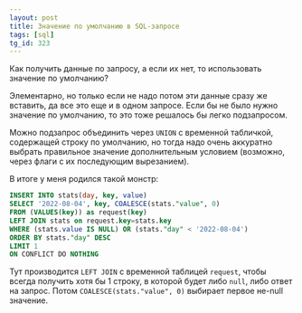 ```yaml
---
layout: post
title: Значение по умолчанию в SQL-запросе 
tags: [sql]
tg_id: 323
---
```

Как получить данные по запросу, а если их нет, то использовать значение по умолчанию?

Элементарно, но только если не надо потом эти данные сразу же вставить, да все это еще и в одном запросе. 
Если бы не было нужно значение по умолчанию, то это тоже решалось бы легко подзапросом.

Можно подзапрос объединить через `UNION` с временной табличкой, содержащей строку по умолчанию, но тогда надо очень аккуратно выбрать правильное значение дополнительным условием (возможно, через флаги с их последующим вырезанием).

В итоге у меня родился такой монстр:
```sql
INSERT INTO stats(day, key, value)
SELECT '2022-08-04', key, COALESCE(stats."value", 0) 
FROM (VALUES(key)) as request(key)
LEFT JOIN stats on request.key=stats.key
WHERE (stats.value IS NULL) OR (stats."day" < '2022-08-04')
ORDER BY stats."day" DESC 
LIMIT 1
ON CONFLICT DO NOTHING
```
Тут производится `LEFT JOIN` с временной таблицей `request`, чтобы всегда получить хотя бы 1 строку, в которой будет либо `null`, либо ответ на запрос. Потом `COALESCE(stats."value", 0)` выбирает первое не-null значение.

